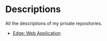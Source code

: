 # Descriptions
All the descriptions of my private repositories.
- [Edge: Web Application](https://github.com/DPigeon/My-Portfolio/blob/master/Edge-Web-Application.md)
